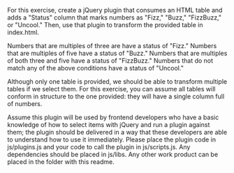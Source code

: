 
For this exercise, create a jQuery plugin that consumes an HTML table and adds
a "Status" column that marks numbers as "Fizz," "Buzz," "FizzBuzz," or
"Uncool." Then, use that plugin to transform the provided table in index.html.

Numbers that are multiples of three are have a status of "Fizz." Numbers that
are multiples of five have a status of "Buzz." Numbers that are multiples of
both three and five have a status of "FizzBuzz." Numbers that do not match any
of the above conditions have a status of "Uncool."

Although only one table is provided, we should be able to transform multiple
tables if we select them. For this exercise, you can assume all tables will
conform in structure to the one provided: they will have a single column full
of numbers.

Assume this plugin will be used by frontend developers who have a basic
knowledge of how to select items with jQuery and run a plugin against them; the
plugin should be delivered in a way that these developers are able to
understand how to use it immediately. Please place the plugin code in
js/plugins.js and your code to call the plugin in js/scripts.js. Any
dependencies should be placed in js/libs. Any other work product can be placed
in the folder with this readme.